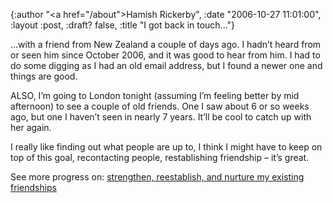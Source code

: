 {:author "<a href=\"/about\">Hamish Rickerby</a>", :date "2006-10-27 11:01:00", :layout :post, :draft? false, :title "I got back in touch..."}

<div><div><p>...with a friend from New Zealand a couple of days ago.  I hadn&#8217;t heard from or seen him since October 2006, and it was good to hear from him.  I had to do some digging as I had an old email address, but I found a newer one and things are good.</p>	<p>ALSO, I&#8217;m going to London tonight (assuming I&#8217;m feeling better  by mid afternoon) to see a couple of old friends.  One I saw about 6 or so weeks ago, but one I haven&#8217;t seen in nearly 7 years.  It&#8217;ll be cool to catch up with her again.</p>	<p>I really like finding out what people are up to, I think I might have to keep on top of this goal, recontacting people, restablishing friendship &#8211; it&#8217;s great.</p></div><div>See more progress on: <a href="http://www.43things.com/people/progress/rickerbh?on=1827211">strengthen, reestablish, and nurture my existing friendships</a></div></div>
